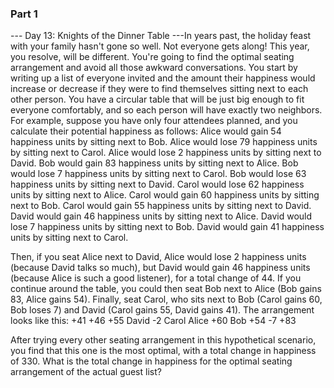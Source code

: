 ### Part 1

--- Day 13: Knights of the Dinner Table ---In years past, the holiday feast with your family hasn't gone so well.  Not everyone gets along!  This year, you resolve, will be different.  You're going to find the optimal seating arrangement and avoid all those awkward conversations.
You start by writing up a list of everyone invited and the amount their happiness would increase or decrease if they were to find themselves sitting next to each other person.  You have a circular table that will be just big enough to fit everyone comfortably, and so each person will have exactly two neighbors.
For example, suppose you have only four attendees planned, and you calculate their potential happiness as follows:
Alice would gain 54 happiness units by sitting next to Bob.
Alice would lose 79 happiness units by sitting next to Carol.
Alice would lose 2 happiness units by sitting next to David.
Bob would gain 83 happiness units by sitting next to Alice.
Bob would lose 7 happiness units by sitting next to Carol.
Bob would lose 63 happiness units by sitting next to David.
Carol would lose 62 happiness units by sitting next to Alice.
Carol would gain 60 happiness units by sitting next to Bob.
Carol would gain 55 happiness units by sitting next to David.
David would gain 46 happiness units by sitting next to Alice.
David would lose 7 happiness units by sitting next to Bob.
David would gain 41 happiness units by sitting next to Carol.

Then, if you seat Alice next to David, Alice would lose 2 happiness units (because David talks so much), but David would gain 46 happiness units (because Alice is such a good listener), for a total change of 44.
If you continue around the table, you could then seat Bob next to Alice (Bob gains 83, Alice gains 54).  Finally, seat Carol, who sits next to Bob (Carol gains 60, Bob loses 7) and David (Carol gains 55, David gains 41).  The arrangement looks like this:
     +41 +46
+55   David    -2
Carol       Alice
+60    Bob    +54
     -7  +83

After trying every other seating arrangement in this hypothetical scenario, you find that this one is the most optimal, with a total change in happiness of 330.
What is the total change in happiness for the optimal seating arrangement of the actual guest list?
